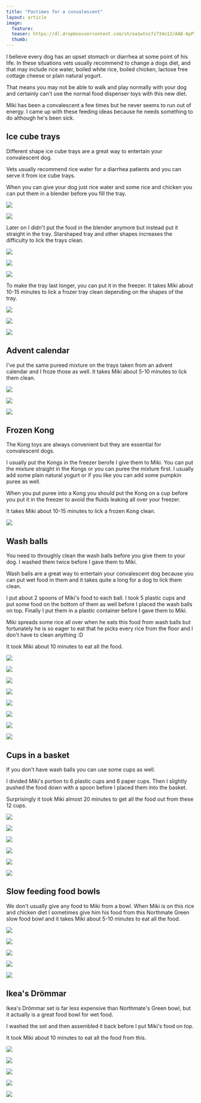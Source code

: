 ```yaml
---
title: "Pastimes for a convalescent"
layout: article
image:
  feature:
  teaser: https://dl.dropboxusercontent.com/sh/ea1wtnz7z734o12/AAB-6pP1HfXaMVsrHW8Pbimsa/aktivointi/ajanvietetta-toipilaalle/DS37405-245px.jpg
  thumb:
---
```


I believe every dog has an upset stomach or diarrhea at some point of his life. In these situations vets usually recommend to change a dogs diet, and that may include rice water, boiled white rice, boiled chicken, lactose free cottage cheese or plain natural yogurt.

That means you may not be able to walk and play normally with your dog and certainly can't use the normal food dispenser toys with this new diet.

Miki has been a convalescent a few times but he never seems to run out of energy. I came up with these feeding ideas because he needs something to do although he's been sick.

## Ice cube trays

Different shape ice cube trays are a great way to entertain your convalescent dog.

Vets usually recommend rice water for a diarrhea patients and you can serve it from ice cube trays.

When you can give your dog just rice water and some rice and chicken you can put them in a blender before you fill the tray.

[![](https://dl.dropboxusercontent.com/sh/ea1wtnz7z734o12/AABNiPAhL-7dVQYk68F6f-6Ma/aktivointi/ajanvietetta-toipilaalle/IMG_20151213_183733-800px.jpg)](https://dl.dropboxusercontent.com/sh/ea1wtnz7z734o12/AAD775tcs2Ieb480Et8QuxrDa/aktivointi/ajanvietetta-toipilaalle/IMG_20151213_183733.jpg)

[![](https://dl.dropboxusercontent.com/sh/ea1wtnz7z734o12/AADyjqggmccKNqjafD8pIQ_8a/aktivointi/ajanvietetta-toipilaalle/IMG_20151213_183756-800px.jpg)](https://dl.dropboxusercontent.com/sh/ea1wtnz7z734o12/AAB7rPifxACH-W6WB1oCq6iUa/aktivointi/ajanvietetta-toipilaalle/IMG_20151213_183756.jpg)

Later on I didn't put the food in the blender anymore but instead put it straight in the tray. Starshaped tray and other shapes increases the difficulty to lick the trays clean.

[![](https://dl.dropboxusercontent.com/sh/ea1wtnz7z734o12/AACtWoeP2ZurQp8LUbT0kc5ia/aktivointi/ajanvietetta-toipilaalle/DS10526-800px.jpg)](https://dl.dropboxusercontent.com/sh/ea1wtnz7z734o12/AADBGN6VM2MQGE-ydDj8q8H1a/aktivointi/ajanvietetta-toipilaalle/DS10526.jpg)

[![](https://dl.dropboxusercontent.com/sh/ea1wtnz7z734o12/AADqiKl6FhFKCNczyNL3Mk39a/aktivointi/ajanvietetta-toipilaalle/DS10540-800px.jpg)](https://dl.dropboxusercontent.com/sh/ea1wtnz7z734o12/AABzlfrNvqOxEMjhILhnwEvia/aktivointi/ajanvietetta-toipilaalle/DS10540.jpg)

[![](https://dl.dropboxusercontent.com/sh/ea1wtnz7z734o12/AADd_qsIahOSbVuvlMG-_Xfia/aktivointi/ajanvietetta-toipilaalle/DS10565-800px.jpg)](https://dl.dropboxusercontent.com/sh/ea1wtnz7z734o12/AAAj_78qc9MEFBpoeoZlkBKLa/aktivointi/ajanvietetta-toipilaalle/DS10565.jpg)

To make the tray last longer, you can put it in the freezer. It takes Miki about 10-15 minutes to lick a frozer tray clean depending on the shapes of the tray.

[![](https://dl.dropboxusercontent.com/sh/ea1wtnz7z734o12/AAAVRFIup5GpBOcM1RxP4oUqa/aktivointi/ajanvietetta-toipilaalle/DS37158-800px.jpg)](https://dl.dropboxusercontent.com/sh/ea1wtnz7z734o12/AADmiPQD1kXR7sTkljSy2jdra/aktivointi/ajanvietetta-toipilaalle/DS37158.jpg)

[![](https://dl.dropboxusercontent.com/sh/ea1wtnz7z734o12/AACNv_icDINBKmHcO1N_xCg3a/aktivointi/ajanvietetta-toipilaalle/DS37166-800px.jpg)](https://dl.dropboxusercontent.com/sh/ea1wtnz7z734o12/AADeH-M7DXXMQHcRiJioAQYca/aktivointi/ajanvietetta-toipilaalle/DS37166.jpg)

[![](https://dl.dropboxusercontent.com/sh/ea1wtnz7z734o12/AAByA9RnCKjEOlrcOaKCw_nta/aktivointi/ajanvietetta-toipilaalle/DS37187-800px.jpg)](https://dl.dropboxusercontent.com/sh/ea1wtnz7z734o12/AABHipO11NXPfMt__OGeoqNga/aktivointi/ajanvietetta-toipilaalle/DS37187.jpg)

## Advent calendar

I've put the same pureed mixture on the trays taken from an advent calendar and I froze those as well. It takes Miki about 5-10 minutes to lick them clean.

[![](https://dl.dropboxusercontent.com/sh/ea1wtnz7z734o12/AADehdSQG3wLABn9Z_7_8vyda/aktivointi/ajanvietetta-toipilaalle/DS37106-800px.jpg)](https://dl.dropboxusercontent.com/sh/ea1wtnz7z734o12/AAC0lvyjEonfA3nRVqrtzxvQa/aktivointi/ajanvietetta-toipilaalle/DS37106.jpg)

[![](https://dl.dropboxusercontent.com/sh/ea1wtnz7z734o12/AAADeuVQWxEWfl6W3SXtvibWa/aktivointi/ajanvietetta-toipilaalle/DS37110-800px.jpg)](https://dl.dropboxusercontent.com/sh/ea1wtnz7z734o12/AADP3IlCbZ1gztNklp2SPekua/aktivointi/ajanvietetta-toipilaalle/DS37110.jpg)

[![](https://dl.dropboxusercontent.com/sh/ea1wtnz7z734o12/AADBmFPkXvM4E7sffislltQua/aktivointi/ajanvietetta-toipilaalle/DS37140-800px.jpg)](https://dl.dropboxusercontent.com/sh/ea1wtnz7z734o12/AAAbvEE6rjBb0iKauGkPEB2Va/aktivointi/ajanvietetta-toipilaalle/DS37140.jpg)

## Frozen Kong

The Kong toys are always convenient but they are essential for convalescent dogs.

I usually put the Kongs in the freezer berofe I give them to Miki. You can put the mixture straight in the Kongs or you can puree the mixture first. I usually add some plain natural yogurt or if you like you can add some pumpkin puree as well.

When you put puree into a Kong you should put the Kong on a cup before you put it in the freezer to avoid the fluids leaking all over your freezer.

It takes Miki about 10-15 minutes to lick a frozen Kong clean.

[![](https://dl.dropboxusercontent.com/sh/ea1wtnz7z734o12/AADyyO6r4MUHevIgmo-UMuUGa/aktivointi/ajanvietetta-toipilaalle/DS37157-800px.jpg)](https://dl.dropboxusercontent.com/sh/ea1wtnz7z734o12/AAAWFlw8Nip66x1QLgV4S5l8a/aktivointi/ajanvietetta-toipilaalle/DS37157.jpg)

## Wash balls

You need to throughly clean the wash balls before you give them to your dog. I washed them twice before I gave them to Miki.

Wash balls are a great way to entertain your convalescent dog because you can put wet food in them and it takes quite a long for a dog to lick them clean.

I put about 2 spoons of Miki's food to each ball. I took 5 plastic cups and put some food on the bottom of them as well before I placed the wash balls on top. Finally I put them in a plastic container before I gave them to Miki.

Miki spreads some rice all over when he eats this food from wash balls but fortunately he is so eager to eat that he picks every rice from the floor and I don't have to clean anything :D

It took Miki about 10 minutes to eat all the food.

[![](https://dl.dropboxusercontent.com/sh/ea1wtnz7z734o12/AADEt-3_bRIw8ivfaYQVuZQ2a/aktivointi/ajanvietetta-toipilaalle/DS37385-800px.jpg)](https://dl.dropboxusercontent.com/sh/ea1wtnz7z734o12/AABHqAcTk9Oiv0XKYh3RrtLba/aktivointi/ajanvietetta-toipilaalle/DS37385.jpg)

[![](https://dl.dropboxusercontent.com/sh/ea1wtnz7z734o12/AABReC5QgqfDKrhCWCDPnCwwa/aktivointi/ajanvietetta-toipilaalle/DS37405-800px.jpg)](https://dl.dropboxusercontent.com/sh/ea1wtnz7z734o12/AABvTosj0fCueo-upu0OenbLa/aktivointi/ajanvietetta-toipilaalle/DS37405.jpg)

[![](https://dl.dropboxusercontent.com/sh/ea1wtnz7z734o12/AAD8a3Ldt3la-szbdh_zNjQpa/aktivointi/ajanvietetta-toipilaalle/DS37440-800px.jpg)](https://dl.dropboxusercontent.com/sh/ea1wtnz7z734o12/AAAt7hNRNIf_ElQDIFBymCmFa/aktivointi/ajanvietetta-toipilaalle/DS37440.JPG)

[![](https://dl.dropboxusercontent.com/sh/ea1wtnz7z734o12/AAD88JxqrCg01vS9aUHOOaYla/aktivointi/ajanvietetta-toipilaalle/DS37475-800px.jpg)](https://dl.dropboxusercontent.com/sh/ea1wtnz7z734o12/AACAT3B2MnNrRMvMcm3QKb-Wa/aktivointi/ajanvietetta-toipilaalle/DS37475.jpg)

[![](https://dl.dropboxusercontent.com/sh/ea1wtnz7z734o12/AACn1yHL3rXkBuCP9DUxFN5na/aktivointi/ajanvietetta-toipilaalle/DS37481-800px.jpg)](https://dl.dropboxusercontent.com/sh/ea1wtnz7z734o12/AAA4zmix2IaAYBjHJ2-Nlfo7a/aktivointi/ajanvietetta-toipilaalle/DS37481.jpg)

[![](https://dl.dropboxusercontent.com/sh/ea1wtnz7z734o12/AACjRqmZ0Dzq5A-1SaN50EQLa/aktivointi/ajanvietetta-toipilaalle/DS37520-800px.jpg)](https://dl.dropboxusercontent.com/sh/ea1wtnz7z734o12/AAD-NJHtXUmqUnj9WYtbXnFia/aktivointi/ajanvietetta-toipilaalle/DS37520.jpg)

[![](https://dl.dropboxusercontent.com/sh/ea1wtnz7z734o12/AAAF8a9OahtMDbeoDtu6jYe1a/aktivointi/ajanvietetta-toipilaalle/DS37536-800px.jpg)](https://dl.dropboxusercontent.com/sh/ea1wtnz7z734o12/AAA0eMMRrf3847kmNAUtdV34a/aktivointi/ajanvietetta-toipilaalle/DS37536.jpg)

[![](https://dl.dropboxusercontent.com/sh/ea1wtnz7z734o12/AAB-HAaOchB_7twOLNq-I2Z4a/aktivointi/ajanvietetta-toipilaalle/DS37551-800px.jpg)](https://dl.dropboxusercontent.com/sh/ea1wtnz7z734o12/AABjN0qAtIPfGePtnLAl6-NZa/aktivointi/ajanvietetta-toipilaalle/DS37551.jpg)

## Cups in a basket

If you don't have wash balls you can use some cups as well.

I divided Miki's portion to 6 plastic cups and 6 paper cups. Then I slightly pushed the food down with a spoon before I placed them into the basket.

Surprisingly it took Miki almost 20 minutes to get all the food out from these 12 cups.

[![](https://dl.dropboxusercontent.com/sh/ea1wtnz7z734o12/AAB2fUE0yqN0_on9G-1P9LA3a/aktivointi/ajanvietetta-toipilaalle/DS37613-800px.jpg)](https://dl.dropboxusercontent.com/sh/ea1wtnz7z734o12/AAA2IiqivQXvruv7lq2mqiAta/aktivointi/ajanvietetta-toipilaalle/DS37613.jpg)

[![](https://dl.dropboxusercontent.com/sh/ea1wtnz7z734o12/AADXoOLO60XQ7yKJpCQ64KBqa/aktivointi/ajanvietetta-toipilaalle/DS37623-800px.jpg)](https://dl.dropboxusercontent.com/sh/ea1wtnz7z734o12/AAC1S1H4zl97iOFpZrWOmlc7a/aktivointi/ajanvietetta-toipilaalle/DS37623.jpg)

[![](https://dl.dropboxusercontent.com/sh/ea1wtnz7z734o12/AADp6ugTy-mjv1pT0Ie42edVa/aktivointi/ajanvietetta-toipilaalle/DS37639-800px.jpg)](https://dl.dropboxusercontent.com/sh/ea1wtnz7z734o12/AADI2qAvk9kRXuKs_pcnIIS8a/aktivointi/ajanvietetta-toipilaalle/DS37639.jpg)

[![](https://dl.dropboxusercontent.com/sh/ea1wtnz7z734o12/AADDoUJzvPLxLnUx2KhWkqUpa/aktivointi/ajanvietetta-toipilaalle/DS37651-800px.jpg)](https://dl.dropboxusercontent.com/sh/ea1wtnz7z734o12/AABy-gKPKDuHawy4tS2yjzzea/aktivointi/ajanvietetta-toipilaalle/DS37651.jpg)

[![](https://dl.dropboxusercontent.com/sh/ea1wtnz7z734o12/AABljTJmilYP8XhakbBX9HFha/aktivointi/ajanvietetta-toipilaalle/DS37630-800px.jpg)](https://dl.dropboxusercontent.com/sh/ea1wtnz7z734o12/AABUb5T6HdIiymPVwj14e3Esa/aktivointi/ajanvietetta-toipilaalle/DS37630.jpg)

[![](https://dl.dropboxusercontent.com/sh/ea1wtnz7z734o12/AACNuQu6CjLlZyUghIFINsAXa/aktivointi/ajanvietetta-toipilaalle/DS37698-800px.jpg)](https://dl.dropboxusercontent.com/sh/ea1wtnz7z734o12/AADw5gVyrfd48_bgIcxHR86Ba/aktivointi/ajanvietetta-toipilaalle/DS37698.jpg)

## Slow feeding food bowls

We don't usually give any food to Miki from a bowl. When Miki is on this rice and chicken diet I sometimes give him his food from this Northmate Green slow food bowl and it takes Miki about 5-10 minutes to eat all the food.

[![](https://dl.dropboxusercontent.com/sh/ea1wtnz7z734o12/AACulLBzZCRfjKfE35cZwdKZa/aktivointilelut/muut/DS37557-800px.jpg)](https://dl.dropboxusercontent.com/sh/ea1wtnz7z734o12/AADXb_idLFoOXndaVj7HY_QXa/aktivointilelut/muut/DS37557.jpg)

[![](https://dl.dropboxusercontent.com/sh/ea1wtnz7z734o12/AACIgG2aAvjBrbA9c9bq6D6Ua/aktivointilelut/muut/DS37568-800px.jpg)](https://dl.dropboxusercontent.com/sh/ea1wtnz7z734o12/AADTt3yL2XxP9KIzSQYQjHpba/aktivointilelut/muut/DS37568.jpg)

[![](https://dl.dropboxusercontent.com/sh/ea1wtnz7z734o12/AADgaGOuJNW3POP1QoHoNiSOa/aktivointilelut/muut/DS37579-800px.jpg)](https://dl.dropboxusercontent.com/sh/ea1wtnz7z734o12/AACgYJNTJfoz2TqoJ01DpbFba/aktivointilelut/muut/DS37579.jpg)

[![](https://dl.dropboxusercontent.com/sh/ea1wtnz7z734o12/AACZjI0VfQ6KmXzlM9-_r2rCa/aktivointilelut/muut/DS37600-800px.jpg)](https://dl.dropboxusercontent.com/sh/ea1wtnz7z734o12/AAAwxeB6UQr-0nHtrb41fmbma/aktivointilelut/muut/DS37600.jpg)

[![](https://dl.dropboxusercontent.com/sh/ea1wtnz7z734o12/AABagYJQlrUU-yNRBZgBClrZa/aktivointilelut/muut/DS37606-800px.jpg)](https://dl.dropboxusercontent.com/sh/ea1wtnz7z734o12/AAD3mSK_E56s2ZSYB_Fhy1RIa/aktivointilelut/muut/DS37606.jpg)

## Ikea's Drömmar

Ikea's Drömmar set is far less expensive than Northmate's Green bowl, but it actually is a great food bowl for wet food.

I washed the set and then assembled it back before I put Miki's food on top.

It took Miki about 10 minutes to eat all the food from this.

[![](https://dl.dropboxusercontent.com/sh/ea1wtnz7z734o12/AACQimseF7ry9ajHJzZXTXWwa/aktivointi/ajanvietetta-toipilaalle/DS37739-800px.jpg)](https://dl.dropboxusercontent.com/sh/ea1wtnz7z734o12/AAAzJYUJNNARrcDxTwhJwGuma/aktivointi/ajanvietetta-toipilaalle/DS37739.jpg)

[![](https://dl.dropboxusercontent.com/sh/ea1wtnz7z734o12/AABw_3JKRGZyBMnfwZZOCbj3a/aktivointi/ajanvietetta-toipilaalle/DS37744-800px.jpg)](https://dl.dropboxusercontent.com/sh/ea1wtnz7z734o12/AACzwuI1ZerlPUNbWO-mtCbWa/aktivointi/ajanvietetta-toipilaalle/DS37744.jpg)

[![](https://dl.dropboxusercontent.com/sh/ea1wtnz7z734o12/AAAiJK11AZGqGIiJOQFAAszPa/aktivointi/ajanvietetta-toipilaalle/DS37785-800px.jpg)](https://dl.dropboxusercontent.com/sh/ea1wtnz7z734o12/AAAhqGv9D2hYqoGg4G8OgktNa/aktivointi/ajanvietetta-toipilaalle/DS37785.jpg)

[![](https://dl.dropboxusercontent.com/sh/ea1wtnz7z734o12/AAAzLDPnBEKeFOyTvAOzkPz8a/aktivointi/ajanvietetta-toipilaalle/DS37794-800px.jpg)](https://dl.dropboxusercontent.com/sh/ea1wtnz7z734o12/AAAyEiY35E1Sfj65u6b4ReyRa/aktivointi/ajanvietetta-toipilaalle/DS37794.jpg)

[![](https://dl.dropboxusercontent.com/sh/ea1wtnz7z734o12/AABhZ_C9Nl3ea5E6FYThCrcra/aktivointi/ajanvietetta-toipilaalle/DS37826-800px.jpg)](https://dl.dropboxusercontent.com/sh/ea1wtnz7z734o12/AADAfDbKFpqkyYF4bMEjuaC8a/aktivointi/ajanvietetta-toipilaalle/DS37826.jpg)
